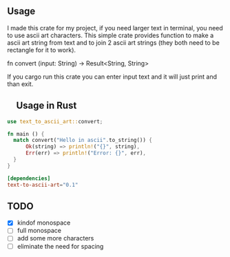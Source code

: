 ## Usage

I made this crate for my project, if you need larger text in terminal, you need to use
ascii art characters. This simple crate provides function to make a ascii art string from text and to join 2 ascii art strings (they both need to be rectangle for it to work).

fn convert (input: String) -> Result<String, String>

If you cargo run this crate you can enter input text and it will just print and than exit.

## <a href="#-usage-in-rust"><img src="https://rustacean.net/assets/rustacean-flat-noshadow.svg" width="16" height="16"></a> Usage in Rust

```rust
use text_to_ascii_art::convert;

fn main () {
  match convert("Hello in ascii".to_string()) {
      Ok(string) => println!("{}", string),
      Err(err) => println!("Error: {}", err),
  }
}
```

```toml
[dependencies]
text-to-ascii-art="0.1"
```

## TODO

- [x] kindof monospace
- [ ] full monospace
- [ ] add some more characters
- [ ] eliminate the need for spacing
